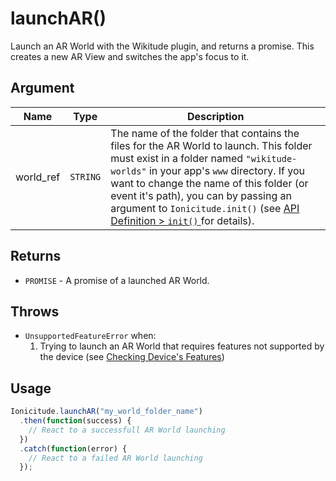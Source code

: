 # launchAR()

Launch an AR World with the Wikitude plugin, and returns a promise. This creates a new AR View and switches the app's focus to it.

## Argument

Name|Type|Description
----|----|-----------
world_ref|`STRING`|The name of the folder that contains the files for the AR World to launch. This folder must exist in a folder named `"wikitude-worlds"` in your app's `www` directory. If you want to change the name of this folder (or event it's path), you can by passing an argument to `Ionicitude.init()` (see [API Definition > `init()` ](#init)for details).

## Returns
- `PROMISE` - A promise of a launched AR World.

## Throws
- `UnsupportedFeatureError` when:
	1. Trying to launch an AR World that requires features not supported by the device (see [Checking Device's Features](#checking-devices-features))

## Usage
```javascript
Ionicitude.launchAR("my_world_folder_name")
  .then(function(success) {
    // React to a successfull AR World launching
  })
  .catch(function(error) {
    // React to a failed AR World launching
  });
```